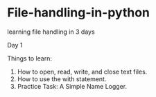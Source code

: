 # File-handling-in-python
learning file handling in 3 days 

Day 1 

Things to learn: 
1. How to open, read, write, and close text files. 
2. How to use the with statement.
3. Practice Task: A Simple Name Logger.
   
